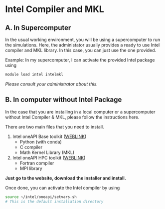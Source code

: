 # Intel Compiler and MKL

## A. In Supercomputer

In the usual working environment, you will be using a supercomputer to run the simulations. Here, the administator usually provides a ready to use Intel compiler and MKL library. In this case, you can just use the one provided.

Example: In my supercomputer, I can activate the provided Intel package using

```bash
module load intel intelmkl
```

*Please consult your administrator about this.*


## B. In computer without Intel Package

In the case that you are installing in a local computer or a supercomputer without Intel Compiler & MKL, please follow the instructions here.

There are two main files that you need to install. 
1. Intel oneAPI Base toolkit ([WEBLINK](https://www.intel.com/content/www/us/en/developer/tools/oneapi/base-toolkit.html))
   - Python (with conda)
   - C compiler
   - Math Kernel Library (MKL)
2. Intel oneAPI HPC toolkit  ([WEBLINK](https://www.intel.com/content/www/us/en/developer/tools/oneapi/hpc-toolkit.html))
   - Fortran compiler
   - MPI library

**Just go to the website, download the installer and install.**

Once done, you can activate the Intel compiler by using

```bash
source ~/intel/oneapi/setvars.sh
# This is the default installation directory
```